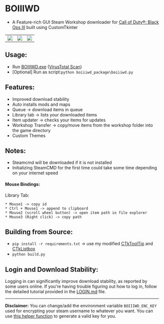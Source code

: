 # BOIIIWD
- A Feature-rich GUI Steam Workshop downloader for [Call of Duty®: Black Ops III](https://store.steampowered.com/app/311210/Call_of_Duty_Black_Ops_III/) built using CustomTkinter <br>

<table>
  <tr>
    <td align="center">
      <img src="https://github.com/faroukbmiled/BOIIIWD/assets/51106560/4d199e21-c9a0-4dfc-b831-866fbff1d1a1" max-width="400" />
    </td>
    <td align="center">
      <img src="https://github.com/faroukbmiled/BOIIIWD/assets/51106560/25174889-4524-455f-9836-f4ea5240e07f" max-width="400" />
    </td>
    <td align="center">
      <img src="https://github.com/faroukbmiled/BOIIIWD/assets/51106560/df54a0d7-f9ab-4061-b8b7-06d9e5992c90" max-width="400" />
    </td>
  </tr>
</table>

## Usage:
- Run [BOIIIWD.exe](https://github.com/faroukbmiled/BOIIIWD/releases/latest/download/Release.zip) ([VirusTotal Scan](https://www.virustotal.com/gui/file/5ca1367a82893a1f412b59a52431e9ac4219a67a50c294ee86a7d41473826b14/detection))
- [Optional] Run as script:```python boiiiwd_package\boiiiwd.py```

## Features:
- Improved download stability
- Auto installs mods and maps
- Queue -> download items in queue
- Library tab -> lists your downloaded items
- Item updater -> checks your items for updates
- Workshop Transfer -> copy/move items from the workshop folder into the game directory
- Custom Themes

## Notes:
- Steamcmd will be downloaded if it is not installed <br>
- Initializing SteamCMD for the first time could take some time depending on your internet speed <br>

#### Mouse Bindings:
  Library Tab:

    * Mouse1 -> copy id
    * Ctrl + Mouse1 -> append to clipboard
    * Mouse2 (scroll wheel button) -> open item path in file explorer
    * Mouse3 (Right click) -> copy path

## Building from Source:
- ```pip install -r requirements.txt``` -> use my modified [CTkToolTip](./CTkToolTip) and [CTkListbox](./CTkListbox)
- ```python build.py```

## Login and Download Stability:
Logging in can significantly improve download stability, as reported by some users online. If you're having trouble figuring out how to log in, follow the detailed tutorial provided in the [LOGIN.md](./md/LOGIN.md) file.

---

**Disclaimer:** You can change/add the environment variable `BOIIIWD_ENC_KEY` used for encrypting your steam username to whatever you want. You can use [this helper function](./utils/enc_key_gen.py) to generate a valid key for you.